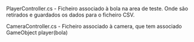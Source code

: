 PlayerController.cs - Ficheiro associado à bola na area de teste. Onde são retirados e guardados os dados para o ficheiro CSV.

CameraController.cs - Ficheiro associado à camera, que tem associado GameObject player(bola)
